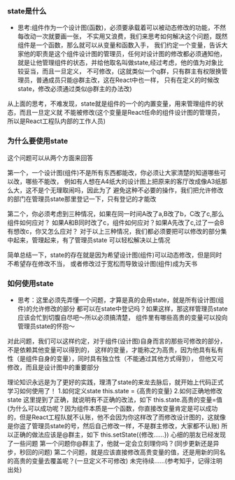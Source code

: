 ### state是什么
- 思考:组件作为一个设计图(函数)，必须要承载着可以被动态修改的功能，不然每改动一次就要画一张，
不实用又浪费，我们来思考如何解决这个问题，既然组件是一个函数，那么就可以从变量和函数入手，
我们约定一个变量，告诉大家他的职责是这个组件设计图的管理员，任何对设计图的修改都必须通知他，
就是让他管理组件的状态，并给他取名叫做state,经过考虑，他的值为对象比较妥当，而且一旦定义，
不可修改，(这就类似一个q群，只有群主有权限换管理员，普通成员只能@群主改，这在React中也一样，
只有在定义的时候改state，修改必须通过类似@群主的办法改)

从上面的思考，不难发现，state就是组件的一个的内置变量，用来管理组件的状态，而且一旦定义就
不能被修改(这个变量是React任命的组件设计图的管理员，所以是React工程队内部的工作人员)

### 为什么要使用state
这个问题可以从两个方面来回答

第一个，一个设计图(组件)不是所有东西都能改，你必须让大家清楚的知道哪些可以改，哪些不能改，
例如有人想在A4纸大的设计图上把原来的客厅改成像A3纸那么大，这不是个无理取闹吗，因此为了
避免这种不必要的操作，我们把允许修改的部门在管理员state那里登记一下，只有登记的才能改

第二个，你必须考虑到三种情况，如果在同一时间A改了a,B改了b，C改了c,那么组件如何应对？
如果A和B同时改了c，组件如何应对？如果A先改了c,过了一会B有想改c，你又怎么应对？
对于以上三种情况，我们都必须要把可以修改的部分集中起来，管理起来，有了管理员state
可以轻松解决以上情况

简单总结一下，state的存在就是因为希望设计图(组件)可以动态修改，但是同时不希望存在修改不当，
或者修改过于宽松而导致设计图(组件)成为天书

### 如何使用state
- 思考：这里必须先弄懂一个问题，才算是真的会用state，就是所有设计图(组件)的允许修改的部分
都可以在state中登记吗？如果这样，那这样管理员state应该会忙到切腹自尽吧～所以必须搞清楚，
组件里有哪些高贵的变量可以投向管理员state的怀抱～

对此问题，我们可以这样约定，对于组件(设计图)自身而言的那些可修改的部分，不是依赖其他变量可以得到的，
这样的变量，才能称之为高贵，因为他具有私有性（是组件自身的变量），同时具有独立性（不能通过其他方式得到），
但他又可修改，而且是设计图中的重要部分

理论知识永远是为了更好的实践，理清了state的来龙去脉后，就开始上代码正式学习如何使用了！
1.如何定义state
this.state = {高贵的变量}
2.如何正确地修改state
这里提到了正确，就说明有不正确的改法，如下
this.state.高贵的变量=值
(为什么可以成功呢？因为组件本质是一个函数，你直接改变量肯定是可以成功的，但是React工程队就不认账，他不会因为你这样改了而修改设计图的，这就像是你盗了管理员state的号，然后自己修改一样，不是群主修改，大家都不认账)
所以正确的做法应该是@群主，如下
this.setState({修改……})
心细的朋友已经发现了一些问题
第一个问题你@群主了，他就一定会立刻理你吗？(同步更新还是异步，秒回的问题)
第二个问题，就是应该直接修改高贵变量的值，还是用新的同名的高贵的变量去覆盖呢？(一旦定义不可修改)
未完待续……(参考知乎，记得注明出处)
